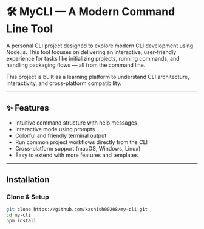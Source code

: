 # 🛠 MyCLI — A Modern Command Line Tool

A personal CLI project designed to explore modern CLI development using Node.js. This tool focuses on delivering an interactive, user-friendly experience for tasks like initializing projects, running commands, and handling packaging flows — all from the command line.

This project is built as a learning platform to understand CLI architecture, interactivity, and cross-platform compatibility.

---

## ✨ Features

- Intuitive command structure with help messages
- Interactive mode using prompts
- Colorful and friendly terminal output
- Run common project workflows directly from the CLI
- Cross-platform support (macOS, Windows, Linux)
- Easy to extend with more features and templates

---

##  Installation

### Clone & Setup

```bash
git clone https://github.com/kashish00208/my-cli.git
cd my-cli
npm install
